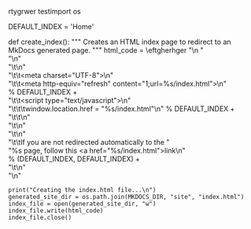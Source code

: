 rtygrwer testimport os

DEFAULT_INDEX = 'Home'

def create_index():
    """ Creates an HTML index page to redirect to an MkDocs generated page. """
    html_code = \eftgherhger
        "<!DOCTYPE HTML>\n " \
        "<html>\n" \
        "\t<head>\n" \
        "\t\t<meta charset=\"UTF-8\">\n" \
        "\t\t<meta http-equiv=\"refresh\" content=\"1;url=%s/index.html\">\n" \
        % DEFAULT_INDEX + \
        "\t\t<script type=\"text/javascript\">\n" \
        "\t\t\twindow.location.href = \"%s/index.html\"\n" % DEFAULT_INDEX +\
        "\t\t</script>\n" \
        "\t</head>\n" \
        "\t<body>\n" \
        "\t\tIf you are not redirected automatically to the " \
        "%s page, follow this <a href=\"%s/index.html\">link</a>\n"\
        % (DEFAULT_INDEX, DEFAULT_INDEX) + \
        "\t</body>\n" \
        "</html>\n"

    print("Creating the index.html file...\n")
    generated_site_dir = os.path.join(MKDOCS_DIR, "site", "index.html")
    index_file = open(generated_site_dir, "w")
    index_file.write(html_code)
    index_file.close()
